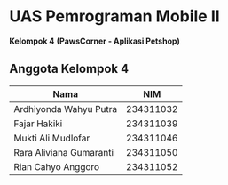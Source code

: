 # **UAS Pemrograman Mobile II**
**Kelompok 4**
**(PawsCorner - Aplikasi Petshop)**

##  Anggota Kelompok 4

| Nama                    | NIM       |
| ----------------------- | --------- |
| Ardhiyonda Wahyu Putra  | 234311032 |
| Fajar Hakiki            | 234311039 |
| Mukti Ali Mudlofar      | 234311046 |
| Rara Aliviana Gumaranti | 234311050 |
| Rian Cahyo Anggoro      | 234311052 |
